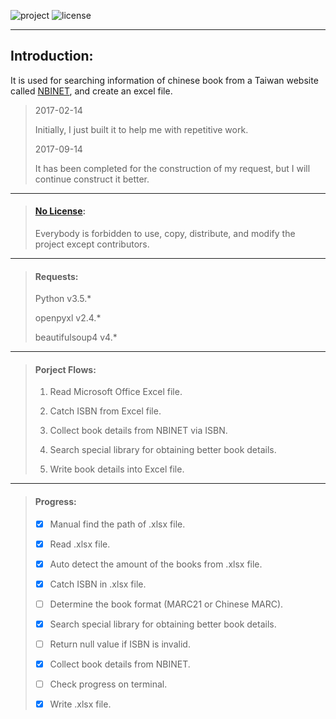 ![project][1] ![license][2]

[1]: https://img.shields.io/badge/project-privacy-red.svg
[2]: https://img.shields.io/badge/license-no%20license-blue.svg
***

## Introduction:

It is used for searching information of chinese book from a Taiwan website called [NBINET](http://nbinet3.ncl.edu.tw/screens/opacmenu_cht.html), and create an excel file.

> 2017-02-14
>
> Initially, I just built it to help me with repetitive work.
>
> 2017-09-14
>
> It has been completed for the construction of my request, but I will continue construct it better.

***

> #### [No License](https://choosealicense.com/no-license/):
>
> Everybody is forbidden to use, copy, distribute, and modify the project except contributors.

***

> #### Requests:
>
> Python v3.5.*
>
> openpyxl v2.4.*
>
> beautifulsoup4 v4.*

***

> #### Porject Flows:
>
> 1. Read Microsoft Office Excel file.
>
> 2. Catch ISBN from Excel file.
>
> 3. Collect book details from NBINET via ISBN.
>
> 4. Search special library for obtaining better book details.
>
> 5. Write book details into Excel file.

***

> #### Progress:
>
> - [x] Manual find the path of .xlsx file.
>
> - [x] Read .xlsx file.
>
> - [x] Auto detect the amount of the books from .xlsx file.
>
> - [x] Catch ISBN in .xlsx file.
>
> - [ ] Determine the book format (MARC21 or Chinese MARC).
>
> - [x] Search special library for obtaining better book details.
>
> - [ ] Return null value if ISBN is invalid.
>
> - [x] Collect book details from NBINET.
>
> - [ ] Check progress on terminal.
>
> - [x] Write .xlsx file.
